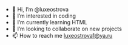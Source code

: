- 👋 Hi, I’m @luxeostrova
- 👀 I’m interested in coding
- 🌱 I’m currently learning HTML
- 💞️ I’m looking to collaborate on new projects
- 📫 How to reach me luxeostrova1@ya.ru

<!---
luxeostrova/luxeostrova is a ✨ special ✨ repository because its `README.md` (this file) appears on your GitHub profile.
You can click the Preview link to take a look at your changes.
--->
